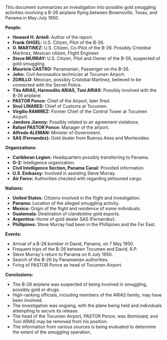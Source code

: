 This document summarizes an investigation into possible gold smuggling activities involving a B-26 airplane flying between Brownsville, Texas, and Panama in May-July 1950.

**People:**

*   **Howard H. Antell:** Author of the report.
*   **Frank OHGEL:** U.S. Citizen, Pilot of the B-26.
*   **O. MARTINEZ:** U.S. Citizen, Co-Pilot of the B-26. Possibly Cristobal Martinez, Mexican citizen, Flight Engineer.
*   **Steve MURRAY:** U.S. Citizen, Pilot and Owner of the B-26, suspected of gold smuggling.
*   **Mauricio CASTRO:** Panamanian, Passenger on the B-26.
*   **John:** Civil Aeronautics technician at Tocumen Airport.
*   **ZORILLO:** Mexican, possibly Cristobal Martinez, believed to be connected with the Secret Police.
*   **Tito ARIAS, Harmodito ARIAS, Toni ARIAS:** Possibly involved with the B-26 airplane.
*   **PASTOR Ponce:** Chief of the Airport, later fired.
*   **(Inu) LINARES:** Chief of Customs at Tocumen.
*   **Virgilio RAMIREZ:** Former Chief of the Control Tower at Tocumen Airport.
*   **Jandore Jiamny:** Possibly related to air agreement violations.
*   **Rafael PASTOR Ponce:** Manager of the airport.
*   **Alfredo ALEMAN:** Minister of Government.
*   **SAS (Fernandez):** Gold dealer from Buenos Aires and Montevideo.

**Organizations:**

*   **Caribbean Legion:** Headquarters possibly transferring to Panama.
*   **G-2:** Intelligence organization.
*   **Civil Intelligence Section, Panama Canal:** Provided information.
*   **U.S. Embassy:** Involved in assisting Steve Murray.
*   **Air Force:** Authorities checked with regarding jettisoned cargo.

**Nations:**

*   **United States:** Citizens involved in the flight and investigation.
*   **Panama:** Location of the alleged smuggling activity.
*   **Mexico:** Origin of the flight and residence of some individuals.
*   **Guatemala:** Destination of clandestine gold exports.
*   **Argentina:** Home of gold dealer SAS (Fernandez).
*   **Phillipines:** Steve Murray had been in the Phillipines and the Far East.

**Events:**

*   Arrival of a B-26 bomber in David, Panama, on 7 May 1950.
*   Frequent trips of the B-26 between Tocumen and David, R.P.
*   Steve Murray's return to Panama on 6 July 1950.
*   Search of the B-26 by Panamanian authorities.
*   Firing of PASTOR Ponce as head of Tocumen Airport.

**Conclusions:**

*   The B-26 airplane was suspected of being involved in smuggling, possibly gold or drugs.
*   High-ranking officials, including members of the ARIAS family, may have been involved.
*   The investigation was ongoing, with the plane being held and individuals attempting to secure its release.
*   The head of the Tocumen Airport, PASTOR Ponce, was dismissed, and Toni ARIAS may be removed from his position.
*   The information from various sources is being evaluated to determine the extent of the smuggling operation.

